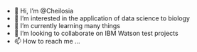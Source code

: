 - 👋 Hi, I’m @Cheilosia
- 👀 I’m interested in the application of data science to biology
- 🌱 I’m currently learning many things
- 💞️ I’m looking to collaborate on IBM Watson test projects
- 📫 How to reach me ...

<!---
Cheilosia/Cheilosia is a ✨ special ✨ repository because its `README.md` (this file) appears on your GitHub profile.
You can click the Preview link to take a look at your changes.
--->
